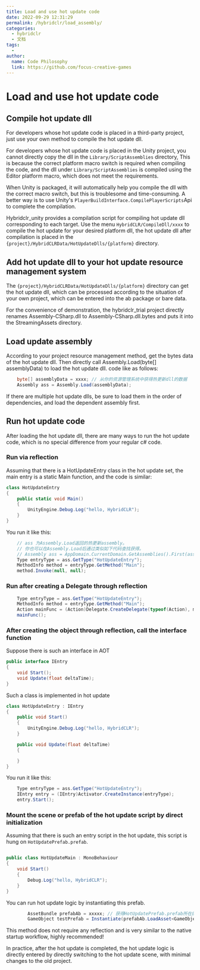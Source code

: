```yaml
---
title: Load and use hot update code
date: 2022-09-29 12:31:29
permalink: /hybridclr/load_assembly/
categories:
  - hybridclr
  - 文档
tags:
  - 
author: 
  name: Code Philosophy
  link: https://github.com/focus-creative-games
---
```


# Load and use hot update code

## Compile hot update dll

For developers whose hot update code is placed in a third-party project, just use your own method to compile the hot update dll.

For developers whose hot update code is placed in the Unity project, you cannot directly copy the dll in the `Library/ScriptAssemblies` directory,
This is because the correct platform macro switch is required when compiling the code, and the dll under `Library/ScriptAssemblies` is compiled using the Editor platform macro, which does not meet the requirements.

When Unity is packaged, it will automatically help you compile the dll with the correct macro switch, but this is troublesome and time-consuming. A better way is to use Unity's `PlayerBuildInterface.CompilePlayerScripts`Api to complete the compilation.

Hybridclr_unity provides a compilation script for compiling hot update dll corresponding to each target. Use the menu `HybridCLR/CompileDll/xxxx` to compile the hot update for your desired platform
dll, the hot update dll after compilation is placed in the `{project}/HybridCLRData/HotUpdateDlls/{platform}` directory.

## Add hot update dll to your hot update resource management system

The `{project}/HybridCLRData/HotUpdateDlls/{platform}` directory can get the hot update dll, which can be processed according to the situation of your own project, which can be entered into the ab package or bare data.

For the convenience of demonstration, the hybridclr_trial project directly renames Assembly-CSharp.dll to Assembly-CSharp.dll.bytes and puts it into the StreamingAssets directory.

## Load update assembly

According to your project resource management method, get the bytes data of the hot update dll. Then directly call Assembly.Load(byte[] assemblyData) to load the hot update dll. code like
as follows:

```csharp
    byte[] assemblyData = xxxx; // 从你的资源管理系统中获得热更新dll的数据
    Assembly ass = Assembly.Load(assemblyData);
```

If there are multiple hot update dlls, be sure to load them in the order of dependencies, and load the dependent assembly first.

## Run hot update code

After loading the hot update dll, there are many ways to run the hot update code, which is no special difference from your regular c# code.

### Run via reflection

Assuming that there is a HotUpdateEntry class in the hot update set, the main entry is a static Main function, and the code is similar:

```csharp
class HotUpdateEntry
{
    public static void Main()
    {
        UnityEngine.Debug.Log("hello, HybridCLR");
    }
}
```


You run it like this:

```csharp
    // ass 为Assembly.Load返回的热更新assembly。
    // 你也可以在Assembly.Load后通过类似如下代码查找获得。
    // Assembly ass = AppDomain.CurrentDomain.GetAssemblies().First(assembly => assembly.GetName().Name == "Assembly-CSharp");
    Type entryType = ass.GetType("HotUpdateEntry");
    MethodInfo method = entryType.GetMethod("Main");
    method.Invoke(null, null);
```

### Run after creating a Delegate through reflection

```csharp
    Type entryType = ass.GetType("HotUpdateEntry");
    MethodInfo method = entryType.GetMethod("Main");
    Action mainFunc = (Action)Delegate.CreateDelegate(typeof(Action), method);
    mainFunc();
```

### After creating the object through reflection, call the interface function

Suppose there is such an interface in AOT

```csharp
public interface IEntry
{
    void Start();
    void Update(float deltaTime);
}
```

Such a class is implemented in hot update

```csharp
class HotUpdateEntry : IEntry
{
    public void Start()
    {
        UnityEngine.Debug.Log("hello, HybridCLR");
    }

    public void Update(float deltaTime)
    {

    }
}
```

You run it like this:

```csharp
    Type entryType = ass.GetType("HotUpdateEntry");
    IEntry entry = (IEntry)Activator.CreateInstance(entryType);
    entry.Start();
```

### Mount the scene or prefab of the hot update script by direct initialization

Assuming that there is such an entry script in the hot update, this script is hung on `HotUpdatePrefab.prefab`.

```csharp

public class HotUpdateMain : MonoBehaviour
{
    void Start()
    {
        Debug.Log("hello, HybridCLR");
    }
}

```

You can run hot update logic by instantiating this prefab.

```csharp
        AssetBundle prefabAb = xxxxx; // 获得HotUpdatePrefab.prefab所在的AssetBundle
        GameObject testPrefab = Instantiate(prefabAb.LoadAsset<GameObject>("HotUpdatePrefab.prefab"));
```

This method does not require any reflection and is very similar to the native startup workflow, highly recommended!

In practice, after the hot update is completed, the hot update logic is directly entered by directly switching to the hot update scene, with minimal changes to the old project.

